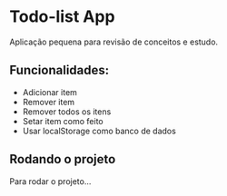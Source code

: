 # Todo-list App
Aplicação pequena para revisão de conceitos e estudo.

## Funcionalidades:
- Adicionar item
- Remover item
- Remover todos os itens
- Setar item como feito
- Usar localStorage como banco de dados


## Rodando o projeto

Para rodar o projeto...
